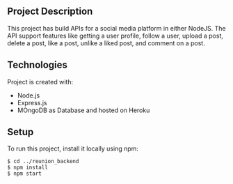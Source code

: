 ## Project Description
This project has build APIs for a social media platform in either NodeJS.
The API support features like getting a user profile, follow a user, upload a post, delete a post, like a post, unlike a liked post, and comment on a post. 	
## Technologies
Project is created with:
* Node.js
* Express.js
* MOngoDB as Database and hosted on Heroku
	
## Setup
To run this project, install it locally using npm:

```
$ cd ../reunion_backend
$ npm install
$ npm start
```
